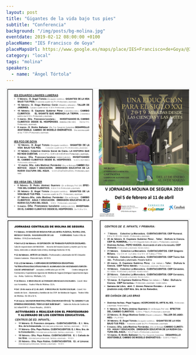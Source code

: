 ```yaml
---
layout: post
title: "Gigantes de la vida bajo tus pies"
subtitle: "Conferencia"
background: "/img/posts/bg-molina.jpg"
eventdate: 2019-02-12 08:00:00 +0100
placeName: "IES Francisco de Goya"
placeMapsUrl: https://www.google.es/maps/place/IES+Francisco+de+Goya/@38.0597903,-1.2145567,17z/data=!3m1!4b1!4m5!3m4!1s0xd6478aa899dea47:0xca339e5cf9611bf2!8m2!3d38.0597861!4d-1.212368
category: "local"
tags: "molina"
speakers:
  - name: "Ángel Tórtola"
---
```


![cartel](/img/posts/1folletomolina.png)
![cartel](/img/posts/2folletomolina.png)
